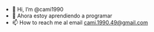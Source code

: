 - 👋 Hi, I’m @cami1990
- 🌱  Ahora estoy aprendiendo a programar                                                                                                                                  
- 📫 How to reach me  al email  cami.1990.49@gmail.com

<!---
cami1990/cami1990 is a ✨ special ✨ repository because its `README.md` (this file) appears on your GitHub profile.
You can click the Preview link to take a look at your changes.
--->
